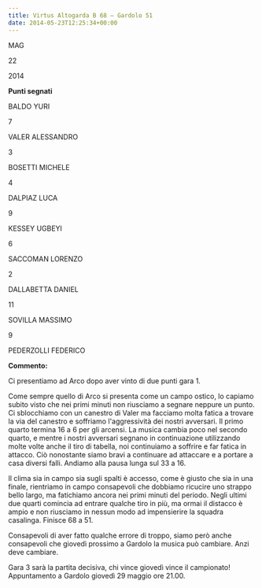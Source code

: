 ```yaml
---
title: Virtus Altogarda B 68 – Gardolo 51
date: 2014-05-23T12:25:34+00:00
---
```

MAG

22

2014

**Punti segnati**

BALDO YURI

7

VALER ALESSANDRO

3

BOSETTI MICHELE

4

DALPIAZ LUCA

9

KESSEY UGBEYI

6

SACCOMAN LORENZO

2

DALLABETTA DANIEL

11

SOVILLA MASSIMO

9

PEDERZOLLI FEDERICO

**Commento:**

Ci presentiamo ad Arco dopo aver vinto di due punti gara 1.

Come sempre quello di Arco si presenta come un campo ostico, lo capiamo subito visto che nei primi minuti non riusciamo a segnare neppure un punto. Ci sblocchiamo con un canestro di Valer ma facciamo molta fatica a trovare la via del canestro e soffriamo l'aggressività dei nostri avversari. Il primo quarto termina 16 a 6 per gli arcensi. La musica cambia poco nel secondo quarto, e mentre i nostri avversari segnano in continuazione utilizzando molte volte anche il tiro di tabella, noi continuiamo a soffrire e far fatica in attacco. Ciò nonostante siamo bravi a continuare ad attaccare e a portare a casa diversi falli. Andiamo alla pausa lunga sul 33 a 16.

Il clima sia in campo sia sugli spalti è accesso, come è giusto che sia in una finale, rientriamo in campo consapevoli che dobbiamo ricucire uno strappo bello largo, ma fatichiamo ancora nei primi minuti del periodo. Negli ultimi due quarti comincia ad entrare qualche tiro in più, ma ormai il distacco è ampio e non riusciamo in nessun modo ad impensierire la squadra casalinga. Finisce 68 a 51.

Consapevoli di aver fatto qualche errore di troppo, siamo però anche consapevoli che giovedì prossimo a Gardolo la musica può cambiare. Anzi deve cambiare.

Gara 3 sarà la partita decisiva, chi vince giovedì vince il campionato! Appuntamento a Gardolo giovedì 29 maggio ore 21.00.